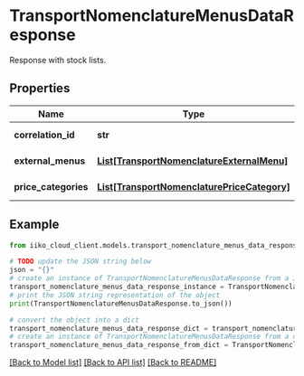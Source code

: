 # TransportNomenclatureMenusDataResponse

Response with stock lists.

## Properties

Name | Type | Description | Notes
------------ | ------------- | ------------- | -------------
**correlation_id** | **str** | Operation ID. | 
**external_menus** | [**List[TransportNomenclatureExternalMenu]**](TransportNomenclatureExternalMenu.md) | External menu. | [optional] 
**price_categories** | [**List[TransportNomenclaturePriceCategory]**](TransportNomenclaturePriceCategory.md) | Price category. | [optional] 

## Example

```python
from iiko_cloud_client.models.transport_nomenclature_menus_data_response import TransportNomenclatureMenusDataResponse

# TODO update the JSON string below
json = "{}"
# create an instance of TransportNomenclatureMenusDataResponse from a JSON string
transport_nomenclature_menus_data_response_instance = TransportNomenclatureMenusDataResponse.from_json(json)
# print the JSON string representation of the object
print(TransportNomenclatureMenusDataResponse.to_json())

# convert the object into a dict
transport_nomenclature_menus_data_response_dict = transport_nomenclature_menus_data_response_instance.to_dict()
# create an instance of TransportNomenclatureMenusDataResponse from a dict
transport_nomenclature_menus_data_response_from_dict = TransportNomenclatureMenusDataResponse.from_dict(transport_nomenclature_menus_data_response_dict)
```
[[Back to Model list]](../README.md#documentation-for-models) [[Back to API list]](../README.md#documentation-for-api-endpoints) [[Back to README]](../README.md)


